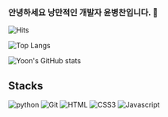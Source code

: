 ### 안녕하세요 낭만적인 개발자 윤병찬입니다. 👋

 
![Hits](https://hits.seeyoufarm.com/api/count/incr/badge.svg?url=https%3A%2F%2Fgithub.com%2FDarkphilip&count_bg=%2379C83D&title_bg=%23555555&icon=&icon_color=%23E7E7E7&title=hits&edge_flat=false)

![Top Langs](https://github-readme-stats.vercel.app/api/top-langs/?username=Darkphilip)

![Yoon's GitHub stats](https://github-readme-stats.vercel.app/api?username=Darkphilip)

## Stacks

![python](http://img.shields.io/badge/Python-3776AB?style=flat-square&logo=Python&logoColor=black)
![Git](http://img.shields.io/badge/Git-F05032?style=flat-square&logo=Git&logoColor=black)
![HTML](http://img.shields.io/badge/HTML5-E34F26?style=flat-square&logo=HTML5&logoColor=black)
![CSS3](http://img.shields.io/badge/CSS3-1572B6?style=flat-square&logo=CSS3&logoColor=black) 
![Javascript](http://img.shields.io/badge/Javascript-F7DF1E?style=flat-square&logo=Javascript&logoColor=black) 
<!--  ![Go](http://img.shields.io/badge/Go-00ADD8?style=flat-square&logo=Go&logoColor=white) -->
<!--   ![Hyperlegder](http://img.shields.io/badge/Hyperledger-2F3134?style=flat-square&logo=Hyperledger&logoColor=white) -->

<!--
**tigeryoon/tigeryoon** is a ✨ _special_ ✨ repository because its `README.md` (this file) appears on your GitHub profile.

Here are some ideas to get you started:

- 🔭 I’m currently working on ...
- 🌱 I’m currently learning ...
- 👯 I’m looking to collaborate on ...
- 🤔 I’m looking for help with ...
- 💬 Ask me about ...
- 📫 How to reach me: ...
- 😄 Pronouns: ...
- ⚡ Fun fact: ...
-->
